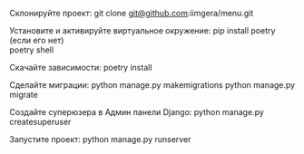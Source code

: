 Склонируйте проект:
git clone git@github.com:iimgera/menu.git


Установите и активируйте виртуальное окружение:
pip install poetry   (если его нет)                                                  
poetry shell


Cкачайте зависимости:
poetry install


Сделайте миграции:
python manage.py makemigrations 
python manage.py migrate


Создайте суперюзера в Админ панели Django:
python manage.py createsuperuser

Запустите проект:
python manage.py runserver

 

